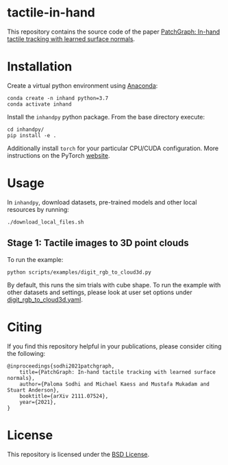 tactile-in-hand
===================================================

This repository contains the source code of the paper [PatchGraph: In-hand tactile tracking with learned surface normals](https://arxiv.org/abs/2111.07524).

# Installation

Create a virtual python environment using [Anaconda](https://www.anaconda.com/products/individual):
```
conda create -n inhand python=3.7
conda activate inhand
```

Install the `inhandpy` python package. From the base directory execute:
```
cd inhandpy/
pip install -e .
```

Additionally install `torch` for your particular CPU/CUDA configuration. More instructions on the PyTorch [website](https://pytorch.org/get-started/locally/).
# Usage

In `inhandpy`, download datasets, pre-trained models and other local resources by running:
```
./download_local_files.sh
```

## Stage 1: Tactile images to 3D point clouds

To run the example:
```
python scripts/examples/digit_rgb_to_cloud3d.py
```
By default, this runs the sim trials with cube shape. To run the example with other datasets and settings, please look at user set options under [digit_rgb_to_cloud3d.yaml](inhandpy/config/digit_rgb_to_cloud3d.yaml).

# Citing
If you find this repository helpful in your publications, please consider citing the following:

```
@inproceedings{sodhi2021patchgraph,
    title={PatchGraph: In-hand tactile tracking with learned surface normals},
    author={Paloma Sodhi and Michael Kaess and Mustafa Mukadam and Stuart Anderson},
    booktitle={arXiv 2111.07524},
    year={2021},
}
```

# License
This repository is licensed under the [BSD License](LICENSE.md).